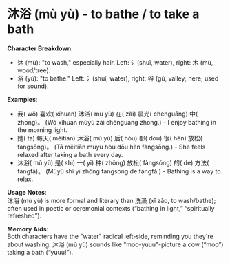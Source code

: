 # **沐浴 (mù yù) - to bathe / to take a bath**

**Character Breakdown**:  
- 沐 (mù): "to wash," especially hair. Left: 氵(shuǐ, water), right: 木 (mù, wood/tree).  
- 浴 (yù): "to bathe." Left: 氵(shuǐ, water), right: 谷 (gǔ, valley; here, used for sound).

**Examples**:  
- 我( wǒ) 喜欢( xǐhuan) 沐浴( mù yù) 在( zài) 晨光( chénguāng) 中( zhōng)。 (Wǒ xǐhuān mùyù zài chénguāng zhōng.) - I enjoy bathing in the morning light.  
- 她( tā) 每天( měitiān) 沐浴( mù yù) 后( hòu) 都( dōu) 很( hěn) 放松( fàngsōng)。 (Tā měitiān mùyù hòu dōu hěn fàngsōng.) - She feels relaxed after taking a bath every day.  
- 沐浴( mù yù) 是( shì) 一( yī) 种( zhǒng) 放松( fàngsōng) 的( de) 方法( fāngfǎ)。 (Mùyù shì yī zhǒng fàngsōng de fāngfǎ.) - Bathing is a way to relax.

**Usage Notes**:  
沐浴 (mù yù) is more formal and literary than 洗澡 (xǐ zǎo, to wash/bathe); often used in poetic or ceremonial contexts (“bathing in light,” “spiritually refreshed”).

**Memory Aids**:  
Both characters have the "water" radical left-side, reminding you they're about washing. 沐浴 (mù yù) sounds like "moo-yuuu"-picture a cow (“moo”) taking a bath (“yuuu!”).